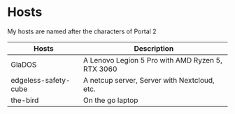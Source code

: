 # Hosts

My hosts are named after the characters of Portal 2

| Hosts  | Description |
| -----  | ----------- |
| GlaDOS | A Lenovo Legion 5 Pro with AMD Ryzen 5, RTX 3060 |
| edgeless-safety-cube | A netcup server, Server with Nextcloud, etc. |
| the-bird | On the go laptop |
